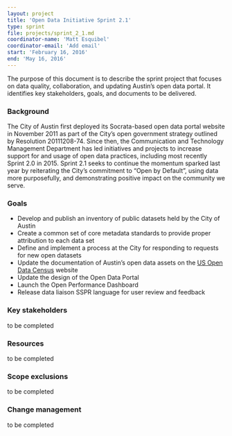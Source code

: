 ```yaml
---
layout: project
title: 'Open Data Initiative Sprint 2.1'
type: sprint
file: projects/sprint_2_1.md
coordinator-name: 'Matt Esquibel'
coordinator-email: 'Add email'
start: 'February 16, 2016'
end: 'May 16, 2016'
---
```


The purpose of this document is to describe the sprint project that focuses on data quality, collaboration, and updating Austin’s open data portal. It identifies key stakeholders, goals, and documents to be delivered.

### Background

The City of Austin first deployed its Socrata-based open data portal website in November 2011 as part of the City’s open government strategy outlined by Resolution 20111208-74. Since then, the Communication and Technology Management Department has led initiatives and projects to increase support for and usage of open data practices, including most recently Sprint 2.0 in 2015. Sprint 2.1 seeks to continue the momentum sparked last year by reiterating the City’s commitment to “Open by Default”, using data more purposefully, and demonstrating positive impact on the community we serve. 

### Goals
- Develop and publish an inventory of public datasets held by the City of Austin
- Create a common set of core metadata standards to provide proper attribution to each data set
- Define and implement a process at the City for responding to requests for new open datasets
- Update the documentation of Austin’s open data assets on the [US Open Data Census](http://us-city.census.okfn.org/) website
- Update the design of the Open Data Portal
- Launch the Open Performance Dashboard
- Release data liaison SSPR language for user review and feedback

### Key stakeholders
to be completed

### Resources
to be completed

### Scope exclusions
to be completed

### Change management
to be completed
